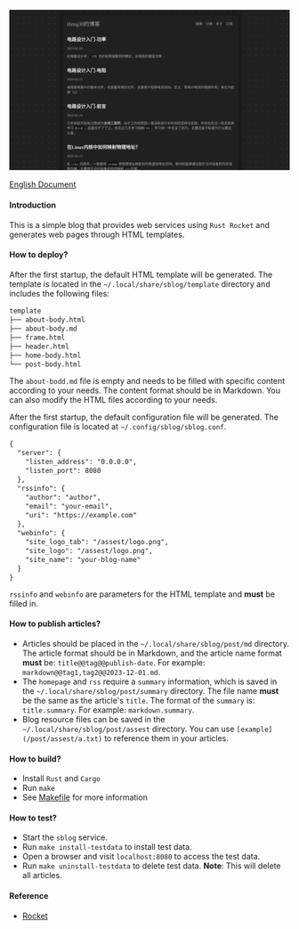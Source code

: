 ![screenshot](./screenshot/sblog.png)

[English Document](./README.md)

#### Introduction
This is a simple blog that provides web services using `Rust Rocket` and generates web pages through HTML templates.

#### How to deploy?
After the first startup, the default HTML template will be generated. The template is located in the `~/.local/share/sblog/template` directory and includes the following files:
````
template
├── about-body.html
├── about-body.md
├── frame.html
├── header.html
├── home-body.html
└── post-body.html
````
The `about-bodd.md` file is empty and needs to be filled with specific content according to your needs. The content format should be in Markdown.
You can also modify the HTML files according to your needs.

After the first startup, the default configuration file will be generated. The configuration file is located at `~/.config/sblog/sblog.conf`.
````
{
  "server": {
    "listen_address": "0.0.0.0",
    "listen_port": 8080
  },
  "rssinfo": {
    "author": "author",
    "email": "your-email",
    "uri": "https://example.com"
  },
  "webinfo": {
    "site_logo_tab": "/assest/logo.png",
    "site_logo": "/assest/logo.png",
    "site_name": "your-blog-name"
  }
}
````
`rssinfo` and `webinfo` are parameters for the HTML template and **must** be filled in.

#### How to publish articles?
- Articles should be placed in the `~/.local/share/sblog/post/md` directory. The article format should be in Markdown, and the article name format **must** be: `title@@tag@@publish-date`. For example: `markdown@@tag1,tag2@@2023-12-01.md`.
- The `homepage` and `rss` require a `summary` information, which is saved in the `~/.local/share/sblog/post/summary` directory. The file name **must** be the same as the article's `title`. The format of the `summary` is: `title.summary`. For example: `markdown.summary`.
- Blog resource files can be saved in the `~/.local/share/sblog/post/assest` directory. You can use `[example](/post/assest/a.txt)` to reference them in your articles.

#### How to build?
- Install `Rust` and `Cargo`
- Run `make`
- See [Makefile](./Makefile) for more information

#### How to test?
- Start the `sblog` service.
- Run `make install-testdata` to install test data.
- Open a browser and visit `localhost:8080` to access the test data.
- Run `make uninstall-testdata` to delete test data. **Note**: This will delete all articles.

#### Reference
- [Rocket](https://rocket.rs/v0.5-rc/guide/introduction/)
